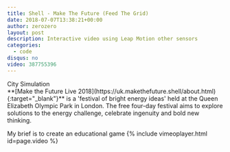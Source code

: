 ```yaml
---
title: Shell - Make The Future (Feed The Grid)
date: 2018-07-07T13:38:21+00:00
author: zerozero
layout: post
description: Interactive video using Leap Motion other sensors
categories:
  - code
disqus: no
video: 387755396
---
```


<div class="img_row">
	<img class="col three" src="{{ site.baseurl }}/images/ftg/Feed The Grid .jpg" alt="" title="Feed The Grid"/>
</div>
<div class="col three caption">
	City Simulation
</div>
**[Make the Future Live 2018](https://uk.makethefuture.shell/about.html){:target="_blank"}** is a 'festival of bright energy ideas' held at the Queen Elizabeth Olympic Park in London. The free four-day festival aims to explore solutions to the energy challenge, celebrate ingenuity and bold new thinking.

My brief is to create an educational game 
{% include vimeoplayer.html id=page.video %}
